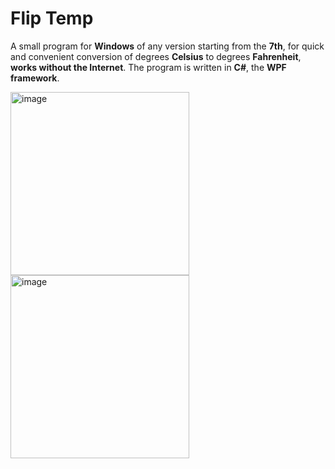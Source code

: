 # Flip Temp
A small program for **Windows** of any version starting from the **7th**, for quick and convenient conversion of degrees **Celsius** to degrees **Fahrenheit**, **works without the Internet**. 
The program is written in **C#**, the **WPF** **framework**.

<img width="286" height="293" alt="image" src="https://github.com/user-attachments/assets/18e35458-603c-49fd-8f74-c2196f7a78ae" />
<img width="286" height="293" alt="image" src="https://github.com/user-attachments/assets/4262e8ec-2652-4f6b-a742-9101dcdac2f8" />
